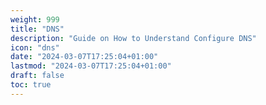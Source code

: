 ```yaml
---
weight: 999
title: "DNS"
description: "Guide on How to Understand Configure DNS"
icon: "dns"
date: "2024-03-07T17:25:04+01:00"
lastmod: "2024-03-07T17:25:04+01:00"
draft: false
toc: true
---
```

